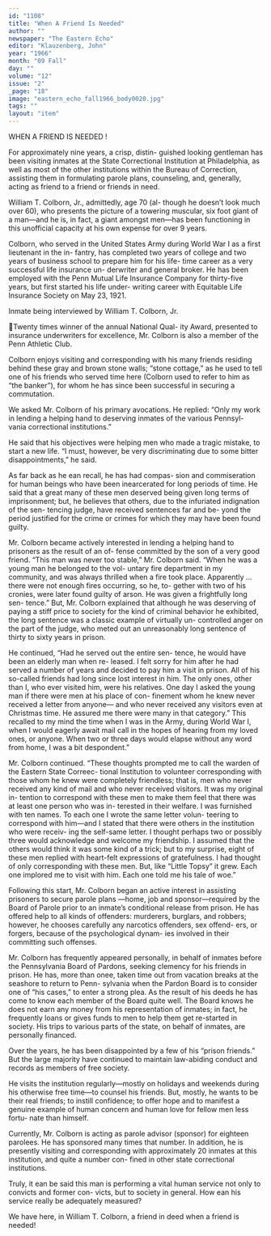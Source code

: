 ```yaml
---
id: "1108"
title: "When A Friend Is Needed"
author: ""
newspaper: "The Eastern Echo"
editor: "Klauzenberg, John"
year: "1966"
month: "09 Fall"
day: ""
volume: "12"
issue: "2"
_page: "18"
image: "eastern_echo_fall1966_body0020.jpg"
tags: ""
layout: "item"
---
```

WHEN A FRIEND IS NEEDED !

For approximately nine years, a crisp, distin-
guished looking gentleman has been visiting inmates
at the State Correctional Institution at Philadelphia,
as well as most of the other institutions within the
Bureau of Correction, assisting them in formulating
parole plans, counseling, and, generally, acting as
friend to a friend or friends in need.

William T. Colborn, Jr., admittedly, age 70 (al-
though he doesn’t look much over 60), who presents
the picture of a towering muscular, six foot giant of
a man—and he is, in fact, a giant amongst men—has
been functioning in this unofficial capacity at his
own expense for over 9 years.

Colborn, who served in the United States Army
during World War I as a first lieutenant in the in-
fantry, has completed two years of college and two
years of business school to prepare him for his life-
time career as a very successful life insurance un-
derwriter and general broker. He has been employed
with the Penn Mutual Life Insurance Company for
thirty-five years, but first started his life under-
writing career with Equitable Life Insurance Society
on May 23, 1921.

Inmate being interviewed by William T. Colborn, Jr.

Twenty times winner of the annual National Qual-
ity Award, presented to insurance underwriters for
excellence, Mr. Colborn is also a member of the Penn
Athletic Club.

Colborn enjoys visiting and corresponding with
his many friends residing behind these gray and
brown stone walls; “stone cottage,” as he used to tell
one of his friends who served time here (Colborn
used to refer to him as “the banker”), for whom he
has since been successful in securing a commutation.

We asked Mr. Colborn of his primary avocations.
He replied: “Only my work in lending a helping
hand to deserving inmates of the various Pennsyl-
vania correctional institutions.”

He said that his objectives were helping men who
made a tragic mistake, to start a new life. “I must,
however, be very discriminating due to some bitter
disappointments,” he said.

As far back as he ean recall, he has had compas-
sion and commiseration for human beings who have
been inearcerated for long periods of time. He said
that a great many of these men deserved being given
long terms of imprisonment; but, he believes that
others, due to the infuriated indignation of the sen-
tencing judge, have received sentences far and be-
yond the period justified for the crime or crimes for
which they may have been found guilty.

Mr. Colborn became actively interested in lending
a helping hand to prisoners as the result of an of-
fense committed by the son of a very good friend.
“This man was never too stable,” Mr. Colborn said.
“When he was a young man he belonged to the vol-
untary fire department in my community, and was
always thrilled when a fire took place. Apparently
... there were not enough fires occurring, so he, to-
gether with two of his cronies, were later found
guilty of arson. He was given a frightfully long sen-
tence.” But, Mr. Colborn explained that although
he was deserving of paying a stiff price to society
for the kind of criminal behavior he exhibited, the
long sentence was a classic example of virtually un-
controlled anger on the part of the judge, who meted
out an unreasonably long sentence of thirty to sixty 
years in prison.

He continued, “Had he served out the entire sen-
tence, he would have been an elderly man when re-
leased. I felt sorry for him after he had served a
number of years and decided to pay him a visit in
prison. All of his so-called friends had long since
lost interest in him. The only ones, other than I, who
ever visited him, were his relatives. One day I asked
the young man if there were men at his place of con-
finement whom he knew never received a letter from
anyone— and who never received any visitors even
at Christmas time. He assured me there were many
in that category.” This recalled to my mind the
time when I was in the Army, during World War I,
when I would eagerly await mail call in the hopes of
hearing from my loved ones, or anyone. When two
or three days would elapse without any word from
home, I was a bit despondent.”

Mr. Colborn continued. “These thoughts prompted
me to call the warden of the Eastern State Correec-
tional Institution to volunteer corresponding with
those whom he knew were completely friendless;
that is, men who never received any kind of mail and
who never received visitors. It was my original in-
tention to correspond with these men to make them
feel that there was at least one person who was in-
terested in their welfare. I was furnished with ten
names. To each one I wrote the same letter volun-
teering to correspond with him—and I stated that
there were others in the institution who were receiv-
ing the self-same letter. I thought perhaps two or
possibly three would acknowledge and welcome my
friendship. I assumed that the others would think
it was some kind of a trick; but to my surprise,
eight of these men replied with heart-felt expressions
of gratefulness. I had thought of only corresponding
with these men. But, like “Little Topsy” it grew.
Each one implored me to visit with him. Each one
told me his tale of woe.”

Following this start, Mr. Colborn began an active
interest in assisting prisoners to secure parole plans
—home, job and sponsor—required by the Board of
Parole prior to an inmate’s conditional release from
prison. He has offered help to all kinds of offenders:
murderers, burglars, and robbers; however, he
chooses carefully any narcotics offenders, sex offend-
ers, or forgers, because of the psychological dynam-
ies involved in their committing such offenses.

Mr. Colborn has frequently appeared personally,
in behalf of inmates before the Pennsylvania Board
of Pardons, seeking clemency for his friends in
prison. He has, more than onee, taken time out from
vacation breaks at the seashore to return to Penn-
sylvania when the Pardon Board is to consider one
of “his cases,” to enter a strong plea. As the result
of his deeds he has come to know each member of
the Board quite well. The Board knows he does not
earn any money from his representation of inmates;
in fact, he frequently loans or gives funds to men to
help them get re-started in society. His trips to
various parts of the state, on behalf of inmates, are
personally financed.

Over the years, he has been disappointed by a few
of his “prison friends.” But the large majority have
continued to maintain law-abiding conduct and
records as members of free society.

He visits the institution regularly—mostly on
holidays and weekends during his otherwise free
time—to counsel his friends. But, mostly, he wants
to be their real friends; to instill confidence; to offer
hope and to manifest a genuine example of human
concern and human love for fellow men less fortu-
nate than himself.

Currently, Mr. Colborn is acting as parole advisor
(sponsor) for eighteen parolees. He has sponsored
many times that number. In addition, he is presently
visiting and corresponding with approximately 20
inmates at this institution, and quite a number con-
fined in other state correctional institutions.

Truly, it ean be said this man is performing a vital
human service not only to convicts and former con-
victs, but to society in general. How ean his service
really be adequately measured?

We have here, in William T. Colborn, a friend in
deed when a friend is needed!
